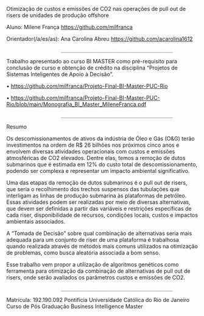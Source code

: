 Otimização de custos e emissões de CO2 nas operações de pull out de risers de unidades de produção offshore

Aluno: Milene França https://github.com/milfranca

Orientador(/a/es/as): Ana Carolina Abreu https://github.com/acarolina1612

                        _________________________________________


Trabalho apresentado ao curso BI MASTER como pré-requisito para conclusão de curso e obtenção de crédito na disciplina “Projetos de Sistemas Inteligentes de Apoio à Decisão”.

• https://github.com/milfranca/Projeto-Final-BI-Master-PUC-Rio

• https://github.com/milfranca/Projeto-Final-BI-Master-PUC-Rio/blob/main/Monografia_BI_Master_MileneFranca.pdf

                        _________________________________________


Resumo

Os descomissionamentos de ativos da indústria de Óleo e Gás (O&G) terão investimentos na ordem de R$ 26 bilhões nos próximos cinco anos e envolvem diversas atividades operacionais com custos e emissões atmosféricas de CO2 elevados. Dentre elas, temos a remoção de dutos submarinos que é estimada em 12% do custo total de descomissionamento, podendo ser complexa e representar um impacto ambiental significativo.

Uma das etapas da remoção de dutos submarinos é o pull out de risers, que seria o recolhimento dos trechos suspensos das tubulações que interligam as linhas de produção submarina às plataformas de petróleo. Essas atividades podem ser realizadas por meio de diversas alternativas, que devem ser definidas a partir das variáveis e restrições específicas de cada riser, disponibilidade de recursos, condições locais, custos e impactos ambientais associados.

A “Tomada de Decisão” sobre qual combinação de alternativas seria mais adequada para um conjunto de riser de uma plataforma é trabalhosa quando realizada através de métodos mais comuns utilizados na otimização de problemas, como busca aleatória associada a bom senso.

Esse trabalho vem propor a utilização de algoritmos genéticos como ferramenta para otimização da combinação de alternativas de pull out de risers, onde serão avaliados os parâmetros custos e emissões de CO2.

                        _________________________________________


Matrícula: 192.190.092
Pontifícia Universidade Católica do Rio de Janeiro
Curso de Pós Graduação Business Intelligence Master
